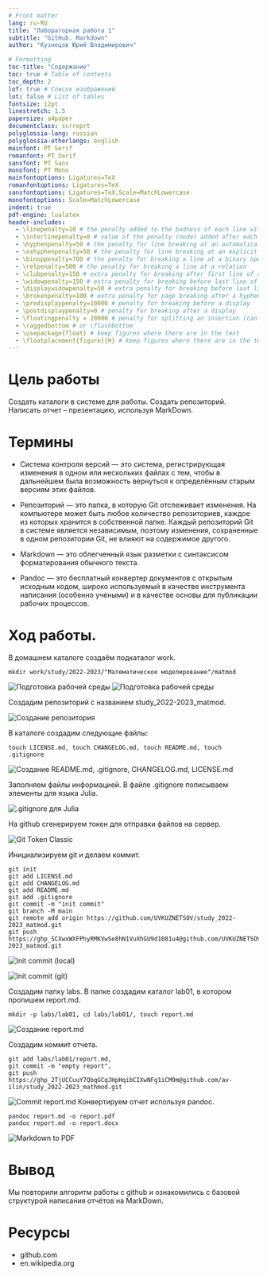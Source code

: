 ```yaml
---
# Front matter
lang: ru-RU
title: "Лабораторная работа 1"
subtitle: "GitHub. Markdown"
author: "Кузнецов Юрий Владимирович"

# Formatting
toc-title: "Содержание"
toc: true # Table of contents
toc_depth: 2
lof: true # Список изображений
lot: false # List of tables
fontsize: 12pt
linestretch: 1.5
papersize: a4paper
documentclass: scrreprt
polyglossia-lang: russian
polyglossia-otherlangs: english
mainfont: PT Serif
romanfont: PT Serif
sansfont: PT Sans
monofont: PT Mono
mainfontoptions: Ligatures=TeX
romanfontoptions: Ligatures=TeX
sansfontoptions: Ligatures=TeX,Scale=MatchLowercase
monofontoptions: Scale=MatchLowercase
indent: true
pdf-engine: lualatex
header-includes:
  - \linepenalty=10 # the penalty added to the badness of each line within a paragraph (no associated penalty node) Increasing the value makes tex try to have fewer lines in the paragraph.
  - \interlinepenalty=0 # value of the penalty (node) added after each line of a paragraph.
  - \hyphenpenalty=50 # the penalty for line breaking at an automatically inserted hyphen
  - \exhyphenpenalty=50 # the penalty for line breaking at an explicit hyphen
  - \binoppenalty=700 # the penalty for breaking a line at a binary operator
  - \relpenalty=500 # the penalty for breaking a line at a relation
  - \clubpenalty=150 # extra penalty for breaking after first line of a paragraph
  - \widowpenalty=150 # extra penalty for breaking before last line of a paragraph
  - \displaywidowpenalty=50 # extra penalty for breaking before last line before a display math
  - \brokenpenalty=100 # extra penalty for page breaking after a hyphenated line
  - \predisplaypenalty=10000 # penalty for breaking before a display
  - \postdisplaypenalty=0 # penalty for breaking after a display
  - \floatingpenalty = 20000 # penalty for splitting an insertion (can only be split footnote in standard LaTeX)
  - \raggedbottom # or \flushbottom
  - \usepackage{float} # keep figures where there are in the text
  - \floatplacement{figure}{H} # keep figures where there are in the text
---
```


# Цель работы
Создать каталоги в системе для работы. Создать репозиторий. Написать отчет – презентацию, используя MarkDown.

# Термины
* Система контроля версий — это система, регистрирующая изменения в одном или нескольких файлах с тем, чтобы в дальнейшем была возможность вернуться к определённым старым версиям этих файлов.

* Репозиторий — это папка, в которую Git отслеживает изменения. На компьютере может быть любое количество репозиториев, каждое из которых хранится в собственной папке. Каждый репозиторий Git в системе является независимым, поэтому изменения, сохраненные в одном репозитории Git, не влияют на содержимое другого.

* Markdown — это облегченный язык разметки с синтаксисом форматирования обычного текста. 

* Pandoc — это бесплатный конвертер документов с открытым исходным кодом, широко используемый в качестве инструмента написания (особенно учеными) и в качестве основы для публикации рабочих процессов.

# Ход работы.
  В домашнем каталоге создаём подкаталог work.
```
mkdir work/study/2022-2023/"Математическое моделирование"/matmod
```
![Подготовка рабочей среды](img/6.png)
![Подготовка рабочей среды](img/5.png)
   
  Создадим репозиторий с названием study_2022-2023_matmod. 
   
![Создание репозитория](img/4.png)

  В каталоге создадим следующие файлы:
```
touch LICENSE.md, touch CHANGELOG.md, touch README.md, touch .gitignore
```
![Создание README.md, .gitignore, CHANGELOG.md, LICENSE.md](img/3.png)

  Заполняем файлы информацией. В файле .gitignore пописываем элементы для языка Julia. 

![.gitignore для Julia](src/2.png)

  На github сгенерируем токен для отправки файлов на сервер. 

![Git Token Classic](img/1.png)

  Инициализируем git и делаем коммит. 
```
git init
git add LICENSE.md
git add CHANGELOG.md
git add README.md
git add .gitignore
git commit -m "init commit"
git branch -M main
git remote add origin https://github.com/UVKUZNETSOV/study_2022-2023_matmod.git
git push https://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@github.com/UVKUZNETSOV/study_2022-2023_matmod.git
```
![Init commit (local)](img/7.png)

![Init commit (git)](img/8.png)

  Создадим папку labs. В папке создадим каталог lab01, в котором пропишем report.md. 
```
mkdir -p labs/lab01, cd labs/lab01/, touch report.md
```
![Создание report.md](img/9.png)

  Создадим коммит отчета.
``` 
git add labs/lab01/report.md,
git commit -m "empty report",
git push https://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@github.com/av-ilin/study_2022-2023_mathmod.git
```
![Commit report.md](img/10.png)
  Конвертируем отчет используя pandoc. 
```
pandoc report.md -o report.pdf
pandoc report.md -o report.docx
```
![Markdown to PDF](img/11.png)

# Вывод
Мы повторили алгоритм работы с github и ознакомились с базовой структурой написания отчётов на MarkDown. 

# Ресурсы
* github.com
* en.wikipedia.org
